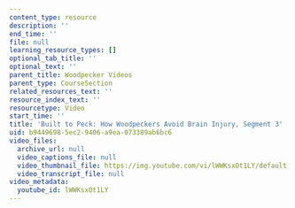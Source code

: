 ```yaml
---
content_type: resource
description: ''
end_time: ''
file: null
learning_resource_types: []
optional_tab_title: ''
optional_text: ''
parent_title: Woodpecker Videos
parent_type: CourseSection
related_resources_text: ''
resource_index_text: ''
resourcetype: Video
start_time: ''
title: 'Built to Peck: How Woodpeckers Avoid Brain Injury, Segment 3'
uid: b9449698-5ec2-9406-a9ea-073389ab6bc6
video_files:
  archive_url: null
  video_captions_file: null
  video_thumbnail_file: https://img.youtube.com/vi/lWWKsxOt1LY/default.jpg
  video_transcript_file: null
video_metadata:
  youtube_id: lWWKsxOt1LY
---
```


